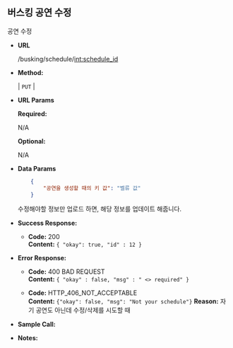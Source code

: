 **버스킹 공연 수정**
----
  공연 수정

* **URL**

  /busking/schedule/<int:schedule_id>

* **Method:**
  
  | `PUT` |
  
*  **URL Params** 

   **Required:**
 
   N/A

   **Optional:**
 
   N/A

* **Data Params**

  ```json
      {
          "공연을 생성할 때의 키 값": "벨류 값"
      }
  ```
  수정해야할 정보만 업로드 하면, 해당 정보를 업데이트 해줍니다.

* **Success Response:**
  
  * **Code:** 200 <br />
    **Content:** `{ "okay": true, "id" : 12 }`
 
* **Error Response:**


  * **Code:** 400 BAD REQUEST <br />
    **Content:** `{ "okay" : false, "msg" : " <> required" }`

  * **Code:** HTTP_406_NOT_ACCEPTABLE <br />
    **Content:** `{"okay": false, "msg": "Not your schedule"}`
    **Reason:** 자기 공연도 아닌데 수정/삭제를 시도할 때
    
    
* **Sample Call:**


* **Notes:**

